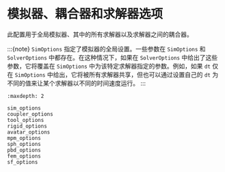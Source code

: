# 模拟器、耦合器和求解器选项

此配置用于全局模拟器、其中的所有求解器以及求解器之间的耦合器。

:::{note}
`SimOptions` 指定了模拟器的全局设置。一些参数在 `SimOptions` 和 `SolverOptions` 中都存在。在这种情况下，如果在 `SolverOptions` 中给出了这些参数，它将覆盖在 `SimOptions` 中为该特定求解器指定的参数。例如，如果 `dt` 仅在 `SimOptions` 中给出，它将被所有求解器共享，但也可以通过设置自己的 `dt` 为不同的值来让某个求解器以不同的时间速度运行。
:::

```{toctree}
:maxdepth: 2

sim_options
coupler_options
tool_options
rigid_options
avatar_options
mpm_options
sph_options
pbd_options
fem_options
sf_options
```

